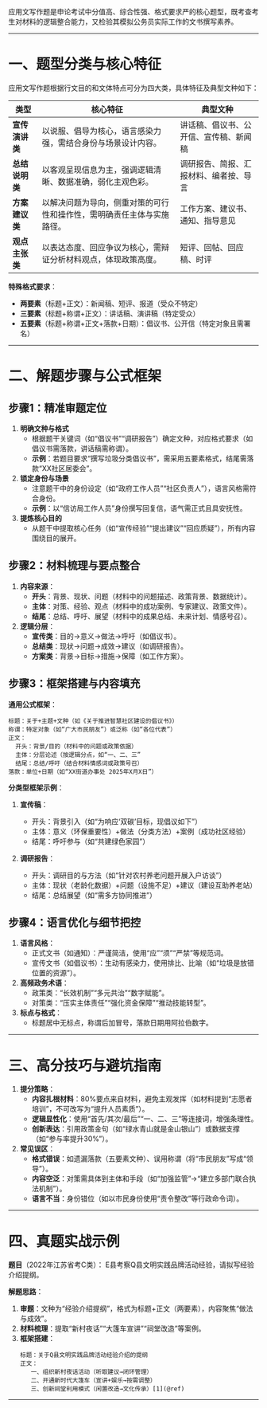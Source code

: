 应用文写作题是申论考试中分值高、综合性强、格式要求严的核心题型，既考查考生对材料的逻辑整合能力，又检验其模拟公务员实际工作的文书撰写素养。

---

# 一、题型分类与核心特征

应用文写作题根据行文目的和文体特点可分为四大类，具体特征及典型文种如下：

|​**类型**|​**核心特征**|​**典型文种**|
|---|---|---|
|​**宣传演讲类**|以说服、倡导为核心，语言感染力强，需结合身份与场景设计内容。|讲话稿、倡议书、公开信、宣传稿、新闻稿|
|​**总结说明类**|以客观呈现信息为主，强调逻辑清晰、数据准确，弱化主观色彩。|调研报告、简报、汇报材料、编者按、导言|
|​**方案建议类**|以解决问题为导向，侧重对策的可行性和操作性，需明确责任主体与实施路径。|工作方案、建议书、通知、指导意见|
|​**观点主张类**|以表达态度、回应争议为核心，需辩证分析材料观点，体现政策高度。|短评、回帖、回应稿、时评|

**特殊格式要求**：

- ​**两要素**​（标题+正文）：新闻稿、短评、报道（受众不特定）
- ​**三要素**​（标题+称谓+正文）：讲话稿、演讲稿（特定受众）
- ​**五要素**​（标题+称谓+正文+落款+日期）：倡议书、公开信（特定对象且需署名）


---

# 二、解题步骤与公式框架

## ​**步骤1：精准审题定位**

1. ​**明确文种与格式**
    - 根据题干关键词（如“倡议书”“调研报告”）确定文种，对应格式要求（如倡议书需落款，讲话稿需称谓）。
    - ​**示例**：若题目要求“撰写垃圾分类倡议书”，需采用五要素格式，结尾需落款“XX社区居委会”。
2. ​**锁定身份与场景**
    - 注意题干中的身份设定（如“政府工作人员”“社区负责人”），语言风格需符合身份。
    - ​**示例**：以“信访局工作人员”身份撰写回复信，语气需正式且具安抚性。
3. ​**提炼核心目的**
    - 从题干中提取核心任务（如“宣传经验”“提出建议”“回应质疑”），所有内容围绕目的展开。

## ​**步骤2：材料梳理与要点整合**

1. ​**内容来源**：
    - ​**开头**：背景、现状、问题（材料中的问题描述、政策背景、数据统计）。
    - ​**主体**：对策、经验、观点（材料中的成功案例、专家建议、政策文件）。
    - ​**结尾**：总结、呼吁、展望（材料中的成果总结、未来计划、情感号召）。
2. ​**逻辑分层**：
    - ​**宣传类**：目的→意义→做法→呼吁（如倡议书）。
    - ​**总结类**：现状→问题→成效→建议（如调研报告）。
    - ​**方案类**：背景→目标→措施→保障（如工作方案）。

## ​**步骤3：框架搭建与内容填充**

**通用公式框架**：

```text
标题：关于+主题+文种（如《关于推进智慧社区建设的倡议书》）
称谓：特定对象（如“广大市民朋友”）或泛称（如“各位代表”）
正文：
  开头：背景/目的（材料中的问题或政策依据）
  主体：分层论述（按逻辑分点，如“一、二、三”
  结尾：总结/呼吁（结合材料情感词或政策号召）
落款：单位+日期（如“XX街道办事处 2025年X月X日”）
```

**分类型框架示例**：

1. ​**宣传稿**：
    - 开头：背景引入（如“为响应‘双碳’目标，现倡议如下”）
    - 主体：意义（环保重要性）+做法（分类方法）+案例（成功社区经验）
    - 结尾：呼吁参与（如“共建绿色家园”）

2. ​**调研报告**：
    - 开头：调研目的与方法（如“针对农村养老问题开展入户访谈”）
    - 主体：现状（老龄化数据）+问题（设施不足）+建议（建设互助养老站）
    - 结尾：总结展望（如“需多方协同推进”）

## ​**步骤4：语言优化与细节把控**

1. ​**语言风格**：
    - 正式文书（如通知）：严谨简洁，使用“应”“须”“严禁”等规范词。
    - 宣传文书（如倡议书）：生动有感染力，使用排比、比喻（如“垃圾是放错位置的资源”）。
2. ​**高频政务术语**：
    - 政策类：“长效机制”“多元共治”“数字赋能”。
    - 对策类：“压实主体责任”“强化资金保障”“推动技能转型”。
3. ​**标点与格式**：
    - 标题居中无标点，称谓后加冒号，落款日期用阿拉伯数字。

---

# 三、高分技巧与避坑指南

1. ​**提分策略**：
    - ​**内容扎根材料**：80%要点来自材料，避免主观发挥（如材料提到“志愿者培训”，不可改写为“提升人员素质”）。
    - ​**逻辑显性化**：使用“首先/其次/最后”“一、二、三”等连接词，增强条理性。
    - ​**创新表达**：引用政策金句（如“绿水青山就是金山银山”）或数据支撑（如“参与率提升30%”）。
2. ​**常见误区**：
    - ​**格式错误**：如遗漏落款（五要素文种）、误用称谓（将“市民朋友”写成“领导”）。
    - ​**内容空泛**：对策需具体到主体和手段（如“加强监管”→“建立多部门联合执法机制”）。
    - ​**语言不当**：身份错位（如以市民身份使用“责令整改”等行政命令词）。

---

# 四、真题实战示例

**题目**​（2022年江苏省考C类）：
E县考察Q县文明实践品牌活动经验，请拟写经验介绍提纲。

**解题思路**：

1. ​**审题**：文种为“经验介绍提纲”，格式为标题+正文（两要素），内容聚焦“做法与成效”。
2. ​**材料梳理**：提取“新村夜话”“大篷车宣讲”“祠堂改造”等案例。
3. ​**框架搭建**：
    ```text
    标题：关于Q县文明实践品牌活动经验介绍的提纲  
    正文：
       一、组织新村夜话活动（听取建议→闭环管理）  
       二、开通新时代大篷车（宣讲+娱乐→按需调整）  
       三、创新祠堂利用模式（闲置改造→文化传承）[1](@ref)
    ```


---
